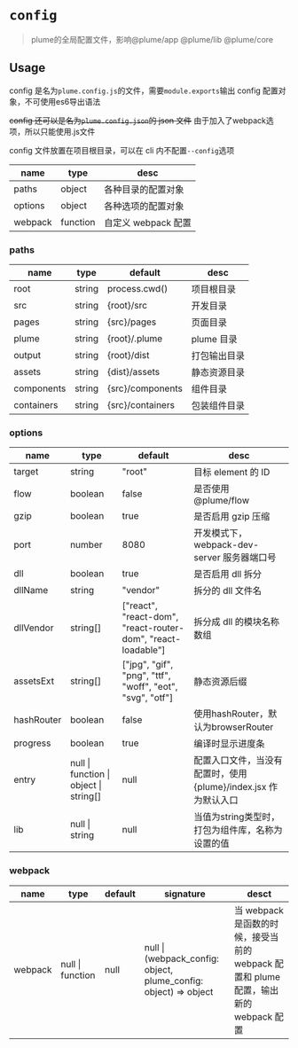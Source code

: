 # `config`

> plume的全局配置文件，影响@plume/app @plume/lib @plume/core

## Usage

config 是名为`plume.config.js`的文件，需要`module.exports`输出 config 配置对象，不可使用es6导出语法

~~config 还可以是名为`plume.config.json`的 json 文件~~ 由于加入了webpack选项，所以只能使用.js文件

config 文件放置在项目根目录，可以在 cli 内不配置`--config`选项

| name    | type     | desc                |
| ------- | -------- | ------------------- |
| paths   | object   | 各种目录的配置对象  |
| options | object   | 各种选项的配置对象  |
| webpack | function | 自定义 webpack 配置 |

### paths

| name       | type   | default          | desc         |
| ---------- | ------ | ---------------- | ------------ |
| root       | string | process.cwd()    | 项目根目录   |
| src        | string | {root}/src       | 开发目录     |
| pages      | string | {src}/pages      | 页面目录     |
| plume      | string | {root}/.plume    | plume 目录   |
| output     | string | {root}/dist      | 打包输出目录 |
| assets     | string | {dist}/assets    | 静态资源目录 |
| components | string | {src}/components | 组件目录     |
| containers | string | {src}/containers | 包装组件目录 |

### options

| name       | type                                   | default                                                      | desc                                                           |
| ---------- | -------------------------------------- | ------------------------------------------------------------ | -------------------------------------------------------------- |
| target     | string                                 | "root"                                                       | 目标 element 的 ID                                             |
| flow       | boolean                                | false                                                        | 是否使用 @plume/flow                                           |
| gzip       | boolean                                | true                                                         | 是否启用 gzip 压缩                                             |
| port       | number                                 | 8080                                                         | 开发模式下，webpack-dev-server 服务器端口号                    |
| dll        | boolean                                | true                                                         | 是否启用 dll 拆分                                              |
| dllName    | string                                 | "vendor"                                                     | 拆分的 dll 文件名                                              |
| dllVendor  | string[]                               | ["react", "react-dom", "react-router-dom", "react-loadable"] | 拆分成 dll 的模块名称数组                                      |
| assetsExt  | string[]                               | ["jpg", "gif", "png", "ttf", "woff", "eot", "svg", "otf"]    | 静态资源后缀                                                   |
| hashRouter | boolean                                | false                                                        | 使用hashRouter，默认为browserRouter                            |
| progress   | boolean                                | true                                                         | 编译时显示进度条                                               |
| entry      | null \| function \| object \| string[] | null                                                         | 配置入口文件，当没有配置时，使用{plume}/index.jsx 作为默认入口 |
| lib        | null \| string                         | null                                                         | 当值为string类型时，打包为组件库，名称为设置的值               |

### webpack

| name    | type             | default | signature                                                        | desct                                                                                |
| ------- | ---------------- | ------- | ---------------------------------------------------------------- | ------------------------------------------------------------------------------------ |
| webpack | null \| function | null    | null \| (webpack_config: object, plume_config: object) => object | 当 webpack 是函数的时候，接受当前的 webpack 配置和 plume 配置，输出新的 webpack 配置 |